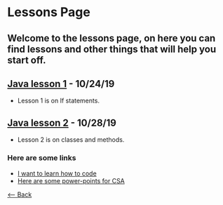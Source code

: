 # Lessons Page
## Welcome to the lessons page, on here you can find lessons and other things that will help you start off.

## [Java lesson 1](./lessons/Lesson1) - 10/24/19
- Lesson 1 is on If statements.

## [Java lesson 2](./lessons/Lesson2) - 10/28/19
- Lesson 2 is on classes and methods.

### Here are some links
- [I want to learn how to code](./CODING)
- [Here are some power-points for CSA](./Powerpoints)

[<-- Back](./)
